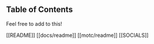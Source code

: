 ## Table of Contents
Feel free to add to this!

[[README]]
[[docs/readme]]
[[motc/readme]]
[[SOCIALS]]